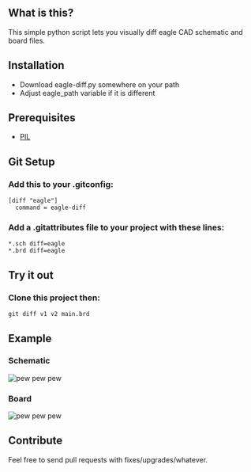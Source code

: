 ## What is this?
This simple python script lets you visually diff eagle CAD schematic and board files.

## Installation
 - Download eagle-diff.py somewhere on your path
 - Adjust eagle_path variable if it is different

## Prerequisites
 - [PIL](http://www.pythonware.com/products/pil/)

## Git Setup
### Add this to your .gitconfig:
```
[diff "eagle"]
  command = eagle-diff
```
### Add a .gitattributes file to your project with these lines:

```
*.sch diff=eagle
*.brd diff=eagle
```

## Try it out
### Clone this project then:
    git diff v1 v2 main.brd

## Example
### Schematic
![pew pew pew](https://github.com/wbagdon/eagle-diff/raw/master/sch_example.png "lasers pew pew")
### Board
![pew pew pew](https://github.com/wbagdon/eagle-diff/raw/master/brd_example.png "lasers pew pew")

## Contribute
Feel free to send pull requests with fixes/upgrades/whatever.
